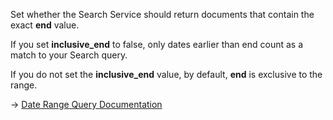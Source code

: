 Set whether the Search Service should return documents that contain the exact **end** value.

If you set **inclusive_end** to false, only dates earlier than end count as a match to your Search query.

If you do not set the **inclusive_end** value, by default, **end** is exclusive to the range.

→ [Date Range Query Documentation](https://docs.couchbase.com/server/current/search/search-request-params.html#date-range-queries)